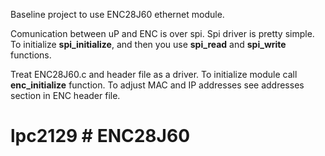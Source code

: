 Baseline project to use ENC28J60 ethernet module. 

Comunication between uP and ENC is over spi. Spi driver is pretty simple. To initialize **spi_initialize**, and then you use **spi_read** and **spi_write** functions.

Treat ENC28J60.c and header file as a driver. To initialize module call **enc_initialize** function. To adjust MAC and IP addresses see addresses section in ENC header file.

# lpc2129 # ENC28J60
